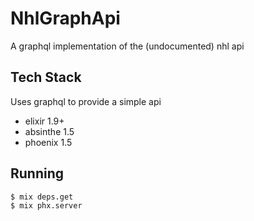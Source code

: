 # NhlGraphApi

A graphql implementation of the (undocumented) nhl api

## Tech Stack

Uses graphql to provide a simple api

* elixir 1.9+
* absinthe 1.5
* phoenix 1.5

## Running

```bash
$ mix deps.get
$ mix phx.server
```
